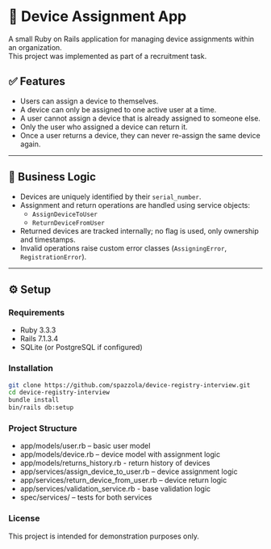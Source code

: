 # 📱 Device Assignment App

A small Ruby on Rails application for managing device assignments within an organization.  
This project was implemented as part of a recruitment task.

## ✅ Features

- Users can assign a device to themselves.
- A device can only be assigned to one active user at a time.
- A user cannot assign a device that is already assigned to someone else.
- Only the user who assigned a device can return it.
- Once a user returns a device, they can never re-assign the same device again.

---

## 🧠 Business Logic

- Devices are uniquely identified by their `serial_number`.
- Assignment and return operations are handled using service objects:
  - `AssignDeviceToUser`
  - `ReturnDeviceFromUser`
- Returned devices are tracked internally; no flag is used, only ownership and timestamps.
- Invalid operations raise custom error classes (`AssigningError`, `RegistrationError`).

---

## ⚙️ Setup

### Requirements

- Ruby 3.3.3
- Rails 7.1.3.4
- SQLite (or PostgreSQL if configured)

### Installation

```bash
git clone https://github.com/spazzola/device-registry-interview.git
cd device-registry-interview
bundle install
bin/rails db:setup
```

###  Project Structure

- app/models/user.rb – basic user model
- app/models/device.rb – device model with assignment logic
- app/models/returns_history.rb - return history of devices
- app/services/assign_device_to_user.rb – device assignment logic
- app/services/return_device_from_user.rb – device return logic
- app/services/validation_service.rb - base validation logic
- spec/services/ – tests for both services

###  License
This project is intended for demonstration purposes only.